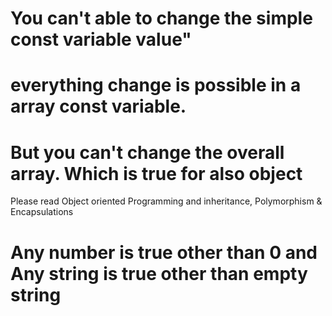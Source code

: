# You can't able to change the simple const variable value"
# everything change is possible in a array const variable. 
#  But you can't change the overall array. Which is true for also object

Please read Object oriented Programming and inheritance, Polymorphism & Encapsulations 
# Any number is true other than 0 and Any string is true other than empty string